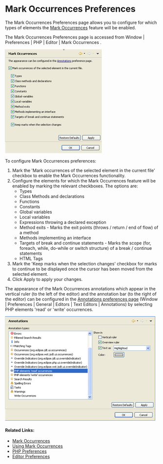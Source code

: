 # Mark Occurrences Preferences

<!--context:mark_occurences-->

The Mark Occurrences Preferences page allows you to configure for which types of elements the [Mark Occurrences](../../../016-concepts/048-mark_occurrences.md) feature will be enabled.

The Mark Occurrences Preferences page is accessed from Window | Preferences | PHP | Editor | Mark Occurrences .

![mark_occurrences_preferences.png](images/mark_occurrences_preferences.png "mark_occurrences_preferences.png")

<!--ref-start-->

To configure Mark Occurrences preferences:

 1. Mark the 'Mark occurrences of the selected element in the current file' checkbox to enable the Mark Occurrences functionality.
 2. Configure the elements for which the Mark Occurrences feature will be enabled by marking the relevant checkboxes. The options are:
    * Types
    * Class Methods and declarations
    * Functions
    * Constants
    * Global variables
    * Local variables
    * Expressions throwing a declared exception
    * Method exits - Marks the exit points (throws / return / end of flow) of a method
    * Methods implementing an interface
    * Targets of break and continue statements - Marks the scope (for, foreach, while, do-while or switch structure) of a break / continue statements
    * HTML Tags
 3. Mark the 'Keep marks when the selection changes' checkbox for marks to continue to be displayed once the cursor has been moved from the selected element.
 4. Click Apply to apply your changes.

<!--ref-end-->

The appearance of the Mark Occurrences annotations which appear in the vertical ruler (to the left of the editor) and the annotation bar (to the right of the editor) can be configured in the [Annotations preferences page](PLUGINS_ROOT/org.eclipse.platform.doc.user/reference/ref-22.htm) (Window | Preferences | General | Editors | Text Editors | Annotations) by selecting PHP elements 'read' or 'write' occurrences.

![mark_occurrences_annotations_preferences.png](images/mark_occurrences_annotations_preferences.png "mark_occurrences_annotations_preferences.png")

<!--links-start-->

#### Related Links:

 * [Mark Occurrences](../../../016-concepts/048-mark_occurrences.md)
 * [Using Mark Occurrences](../../../024-tasks/112-using_mark_occurrences.md)
 * [PHP Preferences](../../../032-reference/032-preferences/000-index.md)
 * [Editor Preferences](000-index.md)

<!--links-end-->
